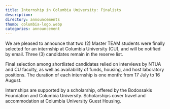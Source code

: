```yaml
---
title: Internship in Columbia University: Finalists
description:
directory: announcements
thumb: columbia-logo.webp
categories: announcement
---
```

We are pleased to announce that two (2) Master TEAM students were finally selected for an internship at Columbia University (CU), and will be notified by email. 
Three (3) candidates remain in the reserve list. 

Final selection among shortlisted candidates relied on interviews by NTUA and CU faculty, as well as availability of funds, housing, and host laboratory positions. 
The duration of each internship is one month: from 17 July to 16 August.

Internships are supported by a scholarship, offered by the Bodossakis Foundation and Columbia University. Scholarships cover travel and accommodation at Columbia University Guest Housing. 
